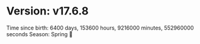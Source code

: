 # Version: v17.6.8
Time since birth: 6400 days, 153600 hours, 9216000 minutes, 552960000 seconds
Season: Spring 🌸
